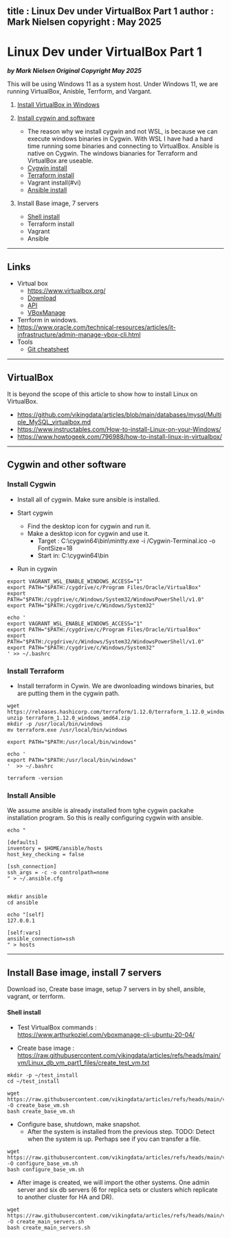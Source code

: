 title : Linux Dev under VirtualBox Part 1
author : Mark Nielsen
copyright : May 2025
---


Linux Dev under VirtualBox Part 1
==============================

_**by Mark Nielsen
Original Copyright May 2025**_


This will be using Windows 11 as a system host. Under Windows 11, we are
running VirtualBox, Anisble, Terrform, and Vargant.

1. [Install VirtualBox in Windows](#v)
2. [Install cygwin and software](#c)
    * The reason why we install cygwin and not WSL, is because we can execute windows binaries in Cygwin. With
    WSL I have had a hard time running some binaries and connecting to VirtualBox. Ansible is native on
    Cygwin. The windows bianaries for Terraform and VirtualBox are useable.
    * [Cygwin install](#ci)
    * [Terraform install](#ti)
    * Vagrant install(#vi)
    * [Ansible install](#ai)

3. Install Base image, 7 servers
    * [Shell install](#s)
    * Terraform install
    * Vagrant
    * Ansible

* * *
<a name=links></a>Links
-----
* Virtual box
    * https://www.virtualbox.org/
    * [Download](https://www.virtualbox.org/wiki/Downloads)
    * [API](https://download.virtualbox.org/virtualbox/SDKRef.pdf)
    * [VBoxManage](https://www.virtualbox.org/manual/topics/vboxmanage.html#vboxmanage)
* Terrform in windows.
* https://www.oracle.com/technical-resources/articles/it-infrastructure/admin-manage-vbox-cli.html
* Tools
    * [Git cheatsheet](https://wac-cdn.atlassian.com/dam/jcr:e7e22f25-bba2-4ef1-a197-53f46b6df4a5/SWTM-2088_Atlassian-Git-Cheatsheet.pdf?cdnVersion=2741)
* * *
<a name=vb></a>VirtualBox
-----
It is beyond the scope of this article to show how to install Linux on VirtualBox.
* https://github.com/vikingdata/articles/blob/main/databases/mysql/Multiple_MySQL_virtualbox.md
* https://www.instructables.com/How-to-install-Linux-on-your-Windows/
* https://www.howtogeek.com/796988/how-to-install-linux-in-virtualbox/

* * *
<a name=c></a>Cygwin and other software 
-----

### Install Cygwin<a name=ci></a>

* Install all of cygwin. Make sure ansible is installed.
* Start cygwin
    * Find the desktop icon for cygwin and run it. 
    * Make a desktop icon for cygwin and use it.
        * Target : C:\cygwin64\bin\mintty.exe -i /Cygwin-Terminal.ico   -o FontSize=18
        * Start in: C:\cygwin64\bin

* Run in cygwin
```
export VAGRANT_WSL_ENABLE_WINDOWS_ACCESS="1"
export PATH="$PATH:/cygdrive/c/Program Files/Oracle/VirtualBox"
export PATH="$PATH:/cygdrive/c/Windows/System32/WindowsPowerShell/v1.0"
export PATH="$PATH:/cygdrive/c/Windows/System32"

echo '
export VAGRANT_WSL_ENABLE_WINDOWS_ACCESS="1"
export PATH="$PATH:/cygdrive/c/Program Files/Oracle/VirtualBox"
export PATH="$PATH:/cygdrive/c/Windows/System32/WindowsPowerShell/v1.0"
export PATH="$PATH:/cygdrive/c/Windows/System32"
' >> ~/.bashrc

```

### Install Terraform <a name=ti></a>

* Install terraform in Cywin. We are dwonloading windows binaries, but
are putting them in the cygwin path. 
```
wget https://releases.hashicorp.com/terraform/1.12.0/terraform_1.12.0_windows_amd64.zip
unzip terraform_1.12.0_windows_amd64.zip
mkdir -p /usr/local/bin/windows
mv terraform.exe /usr/local/bin/windows

export PATH="$PATH:/usr/local/bin/windows"

echo '
export PATH="$PATH:/usr/local/bin/windows"
'  >> ~/.bashrc

terraform -version

```

### Install Ansible<a name=ci></a>

We assume ansible is already installed from tghe cygwin packahe installation program. So this is really configuring
cygwin with ansible. 

```
echo "

[defaults]
inventory = $HOME/ansible/hosts
host_key_checking = false

[ssh_connection]
ssh_args = -c -o controlpath=none
" > ~/.ansible.cfg


mkdir ansible
cd ansible

echo "[self]
127.0.0.1

[self:vars]
ansible_connection=ssh
" > hosts

```


* * *
<a name=i></a>Install Base image, install 7 servers
-----
Download iso, Create base image, setup 7 servers in by shell, ansible, vagrant, or terrform.


#### Shell install <a name=s></a>

* Test VirtualBox commands : https://www.arthurkoziel.com/vboxmanage-cli-ubuntu-20-04/

* Create base image : https://raw.githubusercontent.com/vikingdata/articles/refs/heads/main/vm/Linux_db_vm_part1_files/create_test_vm.txt
```
mkdir -p ~/test_install
cd ~/test_install
   
wget https://raw.githubusercontent.com/vikingdata/articles/refs/heads/main/vm/Linux_db_vm_part1_files/create_base_vm.txt -O create_base_vm.sh
bash create_base_vm.sh
```
* Configure base, shutdown, make snapshot.
    * After the system is installed from the previous step. TODO: Detect when the system is up. Perhaps see if you can
    transfer a file. 

```
wget https://raw.githubusercontent.com/vikingdata/articles/refs/heads/main/vm/Linux_db_vm_part1_files/configure_base.txt -O configure_base_vm.sh
bash configure_base_vm.sh
```

* After image is created, we will import the other systems. One admin server and six db servers (6 for
replica sets or clusters which replicate to another cluster for HA and DR). 
```
wget https://raw.githubusercontent.com/vikingdata/articles/refs/heads/main/vm/Linux_db_vm_part1_files/create_main_servers.txt -O create_main_servers.sh
bash create_main_servers.sh

```
